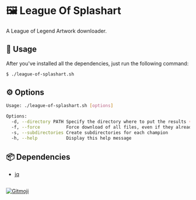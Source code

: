 # 🖼️ League Of Splashart
A League of Legend Artwork downloader.

## 🏃 Usage
After you've installed all the dependencies, just run the following command:
```bash
$ ./league-of-splashart.sh
```

## ⚙️ Options
```bash
Usage: ./league-of-splashart.sh [options]

Options:
  -d, --directory PATH Specify the directory where to put the results (default is './download')
  -f, --force          Force download of all files, even if they already exist
  -s, --subdirectories Create subdirectories for each champion
  -h, --help           Display this help message
```

## 📦 Dependencies
- [jq](https://github.com/jqlang/jq)

##
<a href="https://gitmoji.dev">
  <img
    src="https://img.shields.io/badge/gitmoji-%20😜%20😍-FFDD67.svg?style=flat-square"
    alt="Gitmoji"
  />
</a>
